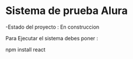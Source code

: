 <h1>Sistema de prueba Alura</h1>

-Estado del proyecto : En construccion

Para Ejecutar el sistema debes poner : 

npm install react 
